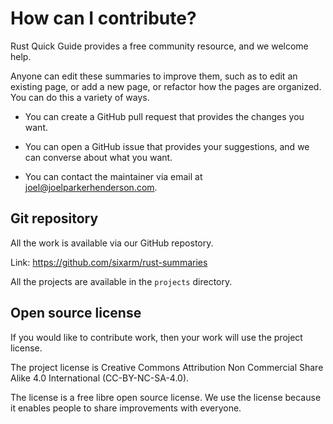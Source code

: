# How can I contribute?

Rust Quick Guide provides a free community resource, and we welcome help.

Anyone can edit these summaries to improve them, such as to edit an existing page, or add a new page, or refactor how the pages are organized. You can do this a variety of ways.

* You can create a GitHub pull request that provides the changes you want.

* You can open a GitHub issue that provides your suggestions, and we can converse about what you want.

* You can contact the maintainer via email at joel@joelparkerhenderson.com.


## Git repository

All the work is available via our GitHub repostory.

Link: <https://github.com/sixarm/rust-summaries>

All the projects are available in the `projects` directory.


## Open source license

If you would like to contribute work, then your work will use the project license.

The project license is Creative Commons Attribution Non Commercial Share Alike 4.0 International (CC-BY-NC-SA-4.0). 

The license is a free libre open source license. We use the license because it enables people to share improvements with everyone.
